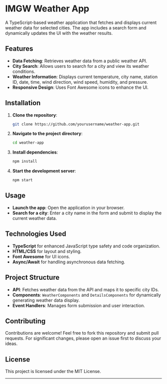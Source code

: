 # IMGW Weather App

A TypeScript-based weather application that fetches and displays current weather data for selected cities. The app includes a search form and dynamically updates the UI with the weather results.

## Features

- **Data Fetching**: Retrieves weather data from a public weather API.
- **City Search**: Allows users to search for a city and view its weather conditions.
- **Weather Information**: Displays current temperature, city name, station ID, date, time, wind direction, wind speed, humidity, and pressure.
- **Responsive Design**: Uses Font Awesome icons to enhance the UI.

## Installation

1. **Clone the repository**:
   ```bash
   git clone https://github.com/yourusername/weather-app.git
   ```
2. **Navigate to the project directory**:
   ```bash
   cd weather-app
   ```
3. **Install dependencies**:
   ```bash
   npm install
   ```
4. **Start the development server**:
   ```bash
   npm start
   ```

## Usage

- **Launch the app**: Open the application in your browser.
- **Search for a city**: Enter a city name in the form and submit to display the current weather data.

## Technologies Used

- **TypeScript** for enhanced JavaScript type safety and code organization.
- **HTML/CSS** for layout and styling.
- **Font Awesome** for UI icons.
- **Async/Await** for handling asynchronous data fetching.

## Project Structure

- **API**: Fetches weather data from the API and maps it to specific city IDs.
- **Components**: `WeatherComponents` and `DetailsComponents` for dynamically generating weather data display.
- **Event Handlers**: Manages form submission and user interaction.

## Contributing

Contributions are welcome! Feel free to fork this repository and submit pull requests. For significant changes, please open an issue first to discuss your ideas.

## License

This project is licensed under the MIT License.

---
